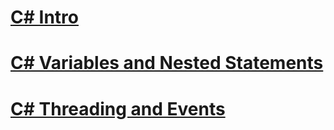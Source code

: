 # [C# Intro](csharp_intro.md)
# [C# Variables and Nested Statements](csharp_variables_and_nested_statements.md)
# [C# Threading and Events](csharp_threading_and_events.md)